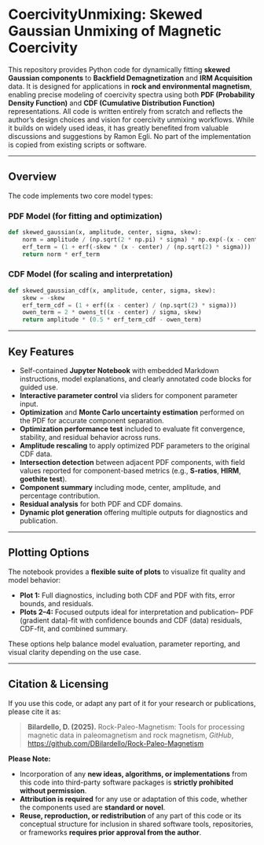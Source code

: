 # CoercivityUnmixing: Skewed Gaussian Unmixing of Magnetic Coercivity

This repository provides Python code for dynamically fitting **skewed Gaussian components** to **Backfield Demagnetization** and **IRM Acquisition** data. It is designed for applications in **rock and environmental magnetism**, enabling precise modeling of coercivity spectra using both **PDF (Probability Density Function)** and **CDF (Cumulative Distribution Function)** representations. All code is written entirely from scratch and reflects the author’s design choices and vision for coercivity unmixing workflows. While it builds on widely used ideas, it has greatly benefited from valuable discussions and suggestions by Ramon Egli. No part of the implementation is copied from existing scripts or software.

---

## Overview

The code implements two core model types:

### PDF Model (for fitting and optimization)
```python
def skewed_gaussian(x, amplitude, center, sigma, skew):
    norm = amplitude / (np.sqrt(2 * np.pi) * sigma) * np.exp(-(x - center) ** 2 / (2 * sigma ** 2))
    erf_term = (1 + erf(-skew * (x - center) / (np.sqrt(2) * sigma)))
    return norm * erf_term
```

### CDF Model (for scaling and interpretation)
```python
def skewed_gaussian_cdf(x, amplitude, center, sigma, skew):
    skew = -skew
    erf_term_cdf = (1 + erf((x - center) / (np.sqrt(2) * sigma)))
    owen_term = 2 * owens_t((x - center) / sigma, skew)
    return amplitude * (0.5 * erf_term_cdf - owen_term)
```

---

## Key Features

- Self-contained **Jupyter Notebook** with embedded Markdown instructions, model explanations, and clearly annotated code blocks for guided use.
- **Interactive parameter control** via sliders for component parameter input.
- **Optimization** and **Monte Carlo uncertainty estimation** performed on the PDF for accurate component separation.
- **Optimization performance test** included to evaluate fit convergence, stability, and residual behavior across runs.
- **Amplitude rescaling** to apply optimized PDF parameters to the original CDF data.
- **Intersection detection** between adjacent PDF components, with field values reported for component-based metrics (e.g., **S-ratios**, **HIRM**, **goethite test**).
- **Component summary** including mode, center, amplitude, and percentage contribution.
- **Residual analysis** for both PDF and CDF domains.
- **Dynamic plot generation** offering multiple outputs for diagnostics and publication.

---

## Plotting Options

The notebook provides a **flexible suite of plots** to visualize fit quality and model behavior:

- **Plot 1:** Full diagnostics, including both CDF and PDF with fits, error bounds, and residuals.
- **Plots 2–4:** Focused outputs ideal for interpretation and publication– PDF (gradient data)-fit with confidence bounds and CDF (data) residuals, CDF-fit, and combined summary.

These options help balance model evaluation, parameter reporting, and visual clarity depending on the use case.

---

## Citation & Licensing

If you use this code, or adapt any part of it for your research or publications, please cite it as:

> **Bilardello, D. (2025).** Rock-Paleo-Magnetism: Tools for processing magnetic data in paleomagnetism and rock magnetism, *GitHub*, https://github.com/DBilardello/Rock-Paleo-Magnetism

**Please Note:**

- Incorporation of any **new ideas, algorithms, or implementations** from this code into third-party software packages is **strictly prohibited without permission**.
- **Attribution is required** for any use or adaptation of this code, whether the components used are **standard or novel**.
- **Reuse, reproduction, or redistribution** of any part of this code or its conceptual structure for inclusion in shared software tools, repositories, or frameworks **requires prior approval from the author**.